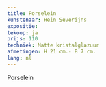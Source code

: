 ```yaml
---
title: Porselein
kunstenaar: Hein Severijns
expositie: 
tekoop: ja
prijs: 110
techniek: Matte kristalglazuur
afmetingen: H 21 cm.- B 7 cm.
lang: nl
---
```


Porselein